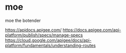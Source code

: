 # moe
moe the botender

https://apidocs.apigee.com/
https://docs.apigee.com/api-platform/publish/specs/manage-specs
https://cloud.google.com/apigee/docs/api-platform/fundamentals/understanding-routes
